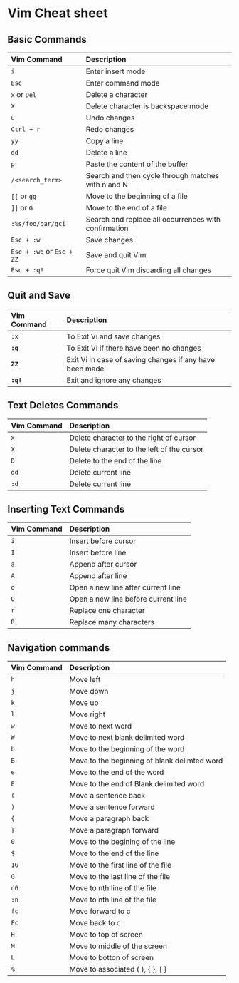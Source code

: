 # Vim Cheat sheet

## Basic Commands

| **Vim Command** | **Description** |
| :--- | :--- |
| `i` | Enter insert mode |
| `Esc` | Enter command mode |
| `x` or `Del` | Delete a character |
| `X` | Delete character is backspace mode |
| `u` | Undo changes |
| `Ctrl + r` | Redo changes |
| `yy` | Copy a line |
| `dd` | Delete a line |
| `p` | Paste the content of the buffer |
| `/<search_term>` | Search and then cycle through matches with n and N |
| `[[` or `gg` | Move to the beginning of a file |
| `]]` or `G` | Move to the end of a file |
| `:%s/foo/bar/gci` | Search and replace all occurrences with confirmation |
| `Esc + :w` | Save changes |
| `Esc + :wq` or `Esc + ZZ` | Save and quit Vim |
| `Esc + :q!` | Force quit Vim discarding all changes |

## Quit and Save

| Vim Command | Description |
| :--- | :--- |
| `:x` | To Exit Vi and save changes |
| **`:q`** | To Exit Vi if there have been no changes |
| **`ZZ`** | Exit Vi in case of saving changes if any have been made |
| **`:q!`** | Exit and ignore any changes |

## Text Deletes Commands

| Vim Command | Description |
| :--- | :--- |
| `x` | Delete character to the right of cursor |
| `X` | Delete character to the left of the cursor |
| `D` | Delete to the end of the line |
| `dd` | Delete current line |
| `:d` | Delete current line |

## Inserting Text Commands

| Vim Command | Description |
| :--- | :--- |
| `i` | Insert before cursor |
| `I` | Insert before line |
| `a` | Append after cursor |
| `A` | Append after line |
| `o` | Open a new line after current line |
| `O` | Open a new line before current line |
| `r` | Replace one character |
| `R` | Replace many characters |

## Navigation commands

| Vim Command | Description |
| :--- | :--- |
| `h` | Move left |
| `j` | Move down |
| `k` | Move up |
| `l` | Move right |
| `w` | Move to next word |
| `W` | Move to next blank delimited word |
| `b` | Move to the beginning of the word |
| `B` | Move to the beginning of blank delimted word |
| `e` | Move to the end of the word |
| `E` | Move to the end of Blank delimited word |
| `(` | Move a sentence back |
| `)` | Move a sentence forward |
| `{` | Move a paragraph back |
| `}` | Move a paragraph forward |
| `0` | Move to the begining of the line |
| `$` | Move to the end of the line |
| `1G` | Move to the first line of the file |
| `G` | Move to the last line of the file |
| `nG` | Move to nth line of the file |
| `:n` | Move to nth line of the file |
| `fc` | Move forward to c |
| `Fc` | Move back to c |
| `H` | Move to top of screen |
| `M` | Move to middle of the screen |
| `L` | Move to botton of screen |
| `%` | Move to associated \( \), { }, \[ \] |

